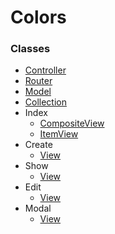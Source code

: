 Colors
======

### Classes
- [Controller](controller.js)
- [Router](router.js)
- [Model](model.js)
- [Collection](collection.js)
- Index
  - [CompositeView](index/composite-view.js)
  - [ItemView](index/item-view.js)
- Create
  - [View](create/view.js)
- Show
  - [View](show/view.js)
- Edit
  - [View](edit/view.js)
- Modal
  - [View](modal/view.js)
